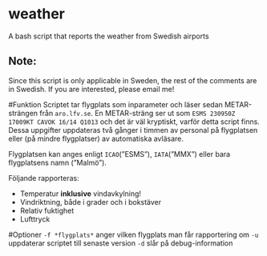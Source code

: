 # weather
A bash script that reports the weather from Swedish airports

Note:
-----
Since this script is only applicable in Sweden, the rest of the comments are in Swedish. If you are interested, please email me!

#Funktion
Scriptet tar flygplats som inparameter och läser sedan METAR-strängen från `aro.lfv.se`. En METAR-sträng ser ut som `ESMS 230950Z 17009KT CAVOK 16/14 Q1013` och det är väl kryptiskt, varför detta script finns. Dessa uppgifter uppdateras två gånger i timmen av personal på flygplatsen eller (på mindre flygplatser) av automatiska avläsare.

Flygplatsen kan anges enligt `ICAO`(”ESMS”), `IATA`(”MMX”) eller bara flygplatsens namn (”Malmö”).

Följande rapporteras:
 - Temperatur **inklusive** vindavkylning!
 - Vindriktning, både i grader och i bokstäver
 - Relativ fuktighet
 - Lufttryck


#Optioner
`-f *flygplats*` anger vilken flygplats man får rapportering om
`-u` uppdaterar scriptet till senaste version
`-d` slår på debug-information
